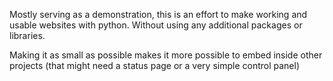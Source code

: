 Mostly serving as a demonstration, this is an effort to make working and
usable websites with python.  Without using any additional packages or
libraries.

Making it as small as possible makes it more possible to embed inside other
projects (that might need a status page or a very simple control panel)
